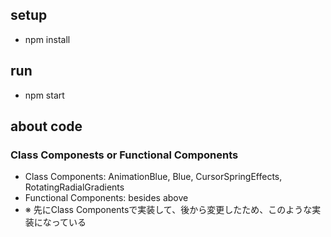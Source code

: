 ## setup

* npm install

## run

* npm start

## about code

### Class Componests or Functional Components

* Class Components: AnimationBlue, Blue, CursorSpringEffects, RotatingRadialGradients
* Functional Components: besides above
* ※ 先にClass Componentsで実装して、後から変更したため、このような実装になっている